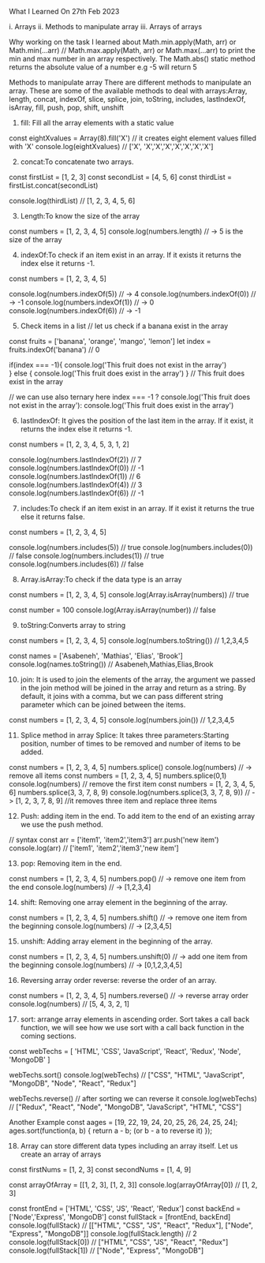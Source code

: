 What I Learned On 27th Feb 2023

i. Arrays
ii. Methods to manipulate array
iii. Arrays of arrays

Why working on the task I learned about Math.min.apply(Math, arr) or Math.min(...arr) // Math.max.apply(Math, arr) or Math.max(...arr) to print the min and max number in an array respectively. The Math.abs() static method returns the absolute value of a number e.g -5 will return 5


Methods to manipulate array
There are different methods to manipulate an array. These are some of the available methods to deal with arrays:Array, length, concat, indexOf, slice, splice, join, toString, includes, lastIndexOf, isArray, fill, push, pop, shift, unshift


1. fill: Fill all the array elements with a static value

const eightXvalues = Array(8).fill('X') // it creates eight element values filled with 'X'
console.log(eightXvalues) // ['X', 'X','X','X','X','X','X','X']


2. concat:To concatenate two arrays.

const firstList = [1, 2, 3]
const secondList = [4, 5, 6]
const thirdList = firstList.concat(secondList)

console.log(thirdList) // [1, 2, 3, 4, 5, 6]


3. Length:To know the size of the array

const numbers = [1, 2, 3, 4, 5]
console.log(numbers.length) // -> 5 is the size of the array


4. indexOf:To check if an item exist in an array. If it exists it returns the index else it returns -1.

const numbers = [1, 2, 3, 4, 5]

console.log(numbers.indexOf(5)) // -> 4
console.log(numbers.indexOf(0)) // -> -1
console.log(numbers.indexOf(1)) // -> 0
console.log(numbers.indexOf(6)) // -> -1


5. Check items in a list
// let us check if a banana exist in the array

const fruits = ['banana', 'orange', 'mango', 'lemon']
let index = fruits.indexOf('banana')  // 0

if(index === -1){
   console.log('This fruit does not exist in the array')  
} else {
    console.log('This fruit does exist in the array')
}
// This fruit does exist in the array

// we can use also ternary here
index === -1 ? console.log('This fruit does not exist in the array'): console.log('This fruit does exist in the array')


6. lastIndexOf: It gives the position of the last item in the array. If it exist, it returns the index else it returns -1.

const numbers = [1, 2, 3, 4, 5, 3, 1, 2]

console.log(numbers.lastIndexOf(2)) // 7
console.log(numbers.lastIndexOf(0)) // -1
console.log(numbers.lastIndexOf(1)) //  6
console.log(numbers.lastIndexOf(4)) //  3
console.log(numbers.lastIndexOf(6)) // -1



7. includes:To check if an item exist in an array. If it exist it returns the true else it returns false.

const numbers = [1, 2, 3, 4, 5]

console.log(numbers.includes(5)) // true
console.log(numbers.includes(0)) // false
console.log(numbers.includes(1)) // true
console.log(numbers.includes(6)) // false



8. Array.isArray:To check if the data type is an array

const numbers = [1, 2, 3, 4, 5]
console.log(Array.isArray(numbers)) // true

const number = 100
console.log(Array.isArray(number)) // false


9. toString:Converts array to string

const numbers = [1, 2, 3, 4, 5]
console.log(numbers.toString()) // 1,2,3,4,5

const names = ['Asabeneh', 'Mathias', 'Elias', 'Brook']
console.log(names.toString()) // Asabeneh,Mathias,Elias,Brook



10. join: It is used to join the elements of the array, the argument we passed in the join method will be joined in the array and return as a string. By default, it joins with a comma, but we can pass different string parameter which can be joined between the items.

const numbers = [1, 2, 3, 4, 5]
console.log(numbers.join()) // 1,2,3,4,5



11. Splice method in array
Splice: It takes three parameters:Starting position, number of times to be removed and number of items to be added.

  const numbers = [1, 2, 3, 4, 5]
  numbers.splice()
  console.log(numbers)                // -> remove all items
  const numbers = [1, 2, 3, 4, 5]
	numbers.splice(0,1)
  console.log(numbers)            // remove the first item
  const numbers = [1, 2, 3, 4, 5, 6]
	numbers.splice(3, 3, 7, 8, 9)
  console.log(numbers.splice(3, 3, 7, 8, 9))  // -> [1, 2, 3, 7, 8, 9] //it removes three item and replace three items



12. Push: adding item in the end. To add item to the end of an existing array we use the push method.

// syntax
const arr  = ['item1', 'item2','item3']
arr.push('new item')
console.log(arr)
// ['item1', 'item2','item3','new item']



13. pop: Removing item in the end.

const numbers = [1, 2, 3, 4, 5]
numbers.pop() // -> remove one item from the end
console.log(numbers) // -> [1,2,3,4]



14. shift: Removing one array element in the beginning of the array.

const numbers = [1, 2, 3, 4, 5]
numbers.shift() // -> remove one item from the beginning
console.log(numbers) // -> [2,3,4,5]



15. unshift: Adding array element in the beginning of the array.

const numbers = [1, 2, 3, 4, 5]
numbers.unshift(0) // -> add one item from the beginning
console.log(numbers) // -> [0,1,2,3,4,5]



16. Reversing array order
reverse: reverse the order of an array.

const numbers = [1, 2, 3, 4, 5]
numbers.reverse() // -> reverse array order
console.log(numbers) // [5, 4, 3, 2, 1]



17. sort: arrange array elements in ascending order. Sort takes a call back function, we will see how we use sort with a call back function in the coming sections.

const webTechs = [
  'HTML',
  'CSS',
  'JavaScript',
  'React',
  'Redux',
  'Node',
  'MongoDB'
]

webTechs.sort()
console.log(webTechs) // ["CSS", "HTML", "JavaScript", "MongoDB", "Node", "React", "Redux"]

webTechs.reverse() // after sorting we can reverse it
console.log(webTechs) // ["Redux", "React", "Node", "MongoDB", "JavaScript", "HTML", "CSS"]

Another Example 
const aages = [19, 22, 19, 24, 20, 25, 26, 24, 25, 24];
ages.sort(function(a, b) {
  return a - b; (or b - a to reverse it)
});


18. Array can store different data types including an array itself. Let us create an array of arrays

const firstNums = [1, 2, 3]
const secondNums = [1, 4, 9]

const arrayOfArray =  [[1, 2, 3], [1, 2, 3]]
console.log(arrayOfArray[0]) // [1, 2, 3]

 const frontEnd = ['HTML', 'CSS', 'JS', 'React', 'Redux']
 const backEnd = ['Node','Express', 'MongoDB']
 const fullStack = [frontEnd, backEnd]
 console.log(fullStack)   // [["HTML", "CSS", "JS", "React", "Redux"], ["Node", "Express", "MongoDB"]]
 console.log(fullStack.length)  // 2
 console.log(fullStack[0])  // ["HTML", "CSS", "JS", "React", "Redux"]
 console.log(fullStack[1]) // ["Node", "Express", "MongoDB"]